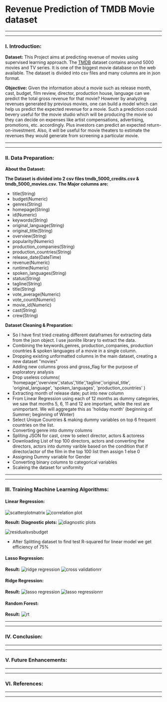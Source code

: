 # Revenue Prediction of TMDB Movie dataset
******************************************************************************************************************************
******************************************************************************************************************************
### I. Introduction:

**Dataset:** 
This Project aims at predicting revenue of movies using supervised learning approach. The [TMDB](https://www.kaggle.com/tmdb/tmdb-movie-metadata/data) dataset contains around 5000 movies and TV series. It is one of the biggest movie database on the web available. The dataset is divided into csv files and many columns are in json format.


**Objective:** 
Given the information  about a movie such as release month, cast, budget, film review, director, production house, language can we predict the total gross revenue for that movie? However by analyzing revenues generated by previous movies, one can build a model which can help us predict the expected revenue for a movie. Such a prediction could bevery useful for the movie studio which will be producing the movie so they can decide on expenses like artist compensations, advertising, promotions, etc. accordingly. Plus investors can predict an expected return-on-investment. Also, it will be useful for movie theaters to estimate the revenues they would generate from screening a particular movie. 

******************************************************************************************************************************
******************************************************************************************************************************
### II. Data Preparation:

**About the Dataset:**

**The Dataset is divided into 2 csv files tmdb_5000_credits.csv & tmdb_5000_movies.csv. The Major columns are:**
* title(String)
* budget(Numeric)
* genres(String)
* homepage(String)
* id(Numeric)
* keywords(String)
* original_language(String)
* original_title(String)
* overview(String)
* popularity(Numeric)
* production_companies(String)
* production_countries(String)
* release_date(DateTime)
* revenue(Numeric)
* runtime(Numeric)
* spoken_languages(String)
* status(String)
* tagline(String)
* title(String)
* vote_average(Numeric)
* vote_count(Numeric)
* movie_id(Numeric)
* cast(String)
* crew(String)


**Dataset Cleaning & Preparation:**

* So I have first tried creating different dataframes for extracting data from the json object. I use jsonlite library to extract the data. 
* Combining the keywords,genres, production_companies, production countries & spoken languages of a movie in a single column.
* Dropping existing unformatted columns in the main dataset, creating a new dataset "movies"
* Adding new columns gross and gross_flag for the purpose of exploratory analysis 
* Drop useless columns( 'homepage','overview','status','title','tagline','original_title', 'original_language', 'spoken_languages', 'production_countries' )
* Extracting month of release date; put into new column
* From Linear Regression using each of 12 months as dummy categories, we saw that months 5, 6, 11 and 12 are important, while the rest are unimportant. We will aggregate this as 'holiday month' (beginning of Summer; beginning of Winter)
* Select Unique Countries & making dummy variables on top 6 frequent countries on the list.
* Converting genre into dummy columns
* Spliting JSON for cast, crew to select director, actors & actoress
* Downloading List of top 100 directors, actors and converting the directors, actors into dummy varible based on the condition that if director/actor of the film  in the top 100 list then assign 1 else 0
* Assigning Dummy variable for Gender
* Converting binary columns to categorical variables
* Scaleing the dataset for uniformity 
******************************************************************************************************************************
******************************************************************************************************************************
### III. Training Machine Learning Algorithms:

#### Linear Regression:
![scatterplotmatrix](https://user-images.githubusercontent.com/25557540/38492900-35d069d4-3ba5-11e8-90ee-295020f6e292.png)
![correlation plot](https://user-images.githubusercontent.com/25557540/38493373-cff5fa64-3ba6-11e8-8d71-fbd051af52e8.png)


**Result:**
**Diagnostic plots:**
![diagnostic plots](https://user-images.githubusercontent.com/25557540/38492936-52257fe8-3ba5-11e8-902f-3aefbbcd2e51.png)

![residualsvsbudget](https://user-images.githubusercontent.com/25557540/38493012-8f77ac04-3ba5-11e8-9af0-8d88366c5e99.png)

* After Splitting dataset to find test R-squared for linear model we get efficiency of 75%

#### Lasso Regression:
**Result:**
![ridge regression](https://user-images.githubusercontent.com/25557540/38493214-3fddddb6-3ba6-11e8-827d-cead0be5d5be.png)
![cross validationrr](https://user-images.githubusercontent.com/25557540/38493242-52799564-3ba6-11e8-9ca9-8e6e39b5eb9f.png)


#### Ridge Regression:
**Result:**
![lasso regression](https://user-images.githubusercontent.com/25557540/38493218-43a9f13c-3ba6-11e8-8326-0cdbfefccf29.png)
![lasso regressionrr](https://user-images.githubusercontent.com/25557540/38493248-57a91f14-3ba6-11e8-9cf6-38cba3dc2fda.png)
#### Random Forest:
**Result:**
![rt](https://user-images.githubusercontent.com/25557540/38493273-732e9d72-3ba6-11e8-958a-14761ac09a5e.png)

******************************************************************************************************************************
******************************************************************************************************************************
### IV. Conclusion:

******************************************************************************************************************************
******************************************************************************************************************************
### V. Future Enhancements:

******************************************************************************************************************************
******************************************************************************************************************************
### VI. References:

******************************************************************************************************************************
******************************************************************************************************************************
